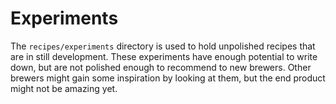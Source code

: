 # Experiments
The `recipes/experiments` directory is used to hold unpolished recipes that are in still development. These experiments have enough potential to write down, but are not polished enough to recommend to new brewers. Other brewers might gain some inspiration by looking at them, but the end product might not be amazing yet. 
